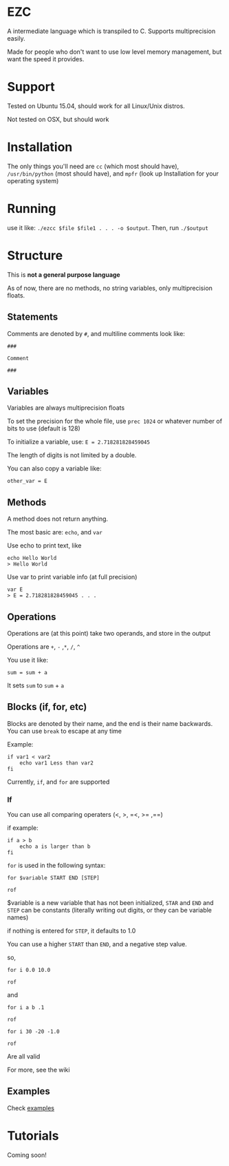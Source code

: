 # EZC

A intermediate language which is transpiled to C. Supports multiprecision easily.

Made for people who don't want to use low level memory management, but want the speed it provides.

# Support

Tested on Ubuntu 15.04, should work for all Linux/Unix distros.

Not tested on OSX, but should work

# Installation

The only things you'll need are `cc` (which most should have), `/usr/bin/python` (most should have), and `mpfr` (look up Installation for your operating system)

# Running

use it like: `./ezcc $file $file1 . . . -o $output`. Then, run `./$output`

# Structure

This is **not a general purpose language**

As of now, there are no methods, no string variables, only multiprecision floats.
## Statements

Comments are denoted by `#`, and multiline comments look like:
```
###

Comment

###
```

## Variables

Variables are always multiprecision floats

To set the precision for the whole file, use
`prec 1024`
or whatever number of bits to use (default is 128)

To initialize a variable, use:
`E = 2.718281828459045`

The length of digits is not limited by a double.

You can also copy a variable like:

`other_var = E`

## Methods

A method does not return anything. 

The most basic are: `echo`, and `var`

Use echo to print text, like

```
echo Hello World
> Hello World
```

Use var to print variable info (at full precision)

```
var E
> E = 2.718281828459045 . . .
```

## Operations

Operations are (at this point) take two operands, and store in the output

Operations are `+`, `-` ,`*`, `/`, `^`

You use it like:

`sum = sum + a`

It sets `sum` to `sum` + `a`


## Blocks (if, for, etc)

Blocks are denoted by their name, and the end is their name backwards. You can use `break` to escape at any time

Example:
```
if var1 < var2
    echo var1 Less than var2
fi
```

Currently, `if`, and `for` are supported

### If

You can use all comparing operaters (<, >, =<, >= ,==)

if example:
```
if a > b
    echo a is larger than b
fi
``` 

`for` is used in the following syntax:

```
for $variable START END [STEP]

rof
```

$variable is a new variable that has not been initialized, `STAR` and `END` and `STEP` can be constants (literally writing out digits, or they can be variable names)

if nothing is entered for `STEP`, it defaults to 1.0

You can use a higher `START` than `END`, and a negative step value.

so, 
```
for i 0.0 10.0

rof
```

and 
```
for i a b .1

rof
```

```
for i 30 -20 -1.0

rof
```

Are all valid

For more, see the wiki

## Examples

Check [examples](https://github.com/ChemicalDevelopment/ezc/tree/master/examples)

# Tutorials

Coming soon!
